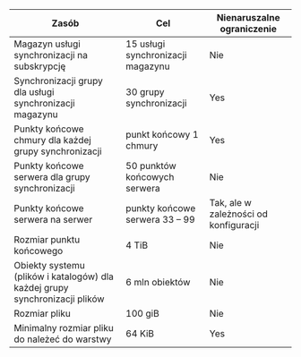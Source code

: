 | Zasób | Cel | Nienaruszalne ograniczenie |
|----------|--------------|------------|
| Magazyn usługi synchronizacji na subskrypcję | 15 usługi synchronizacji magazynu | Nie |
| Synchronizacji grupy dla usługi synchronizacji magazynu | 30 grupy synchronizacji | Yes |
| Punkty końcowe chmury dla każdej grupy synchronizacji | punkt końcowy 1 chmury | Yes |
| Punkty końcowe serwera dla grupy synchronizacji | 50 punktów końcowych serwera | Nie |
| Punkty końcowe serwera na serwer | punkty końcowe serwera 33 – 99 | Tak, ale w zależności od konfiguracji |
| Rozmiar punktu końcowego | 4 TiB | Nie |
| Obiekty systemu (plików i katalogów) dla każdej grupy synchronizacji plików | 6 mln obiektów | Nie |
| Rozmiar pliku | 100 giB | Nie |
| Minimalny rozmiar pliku do należeć do warstwy | 64 KiB | Yes |